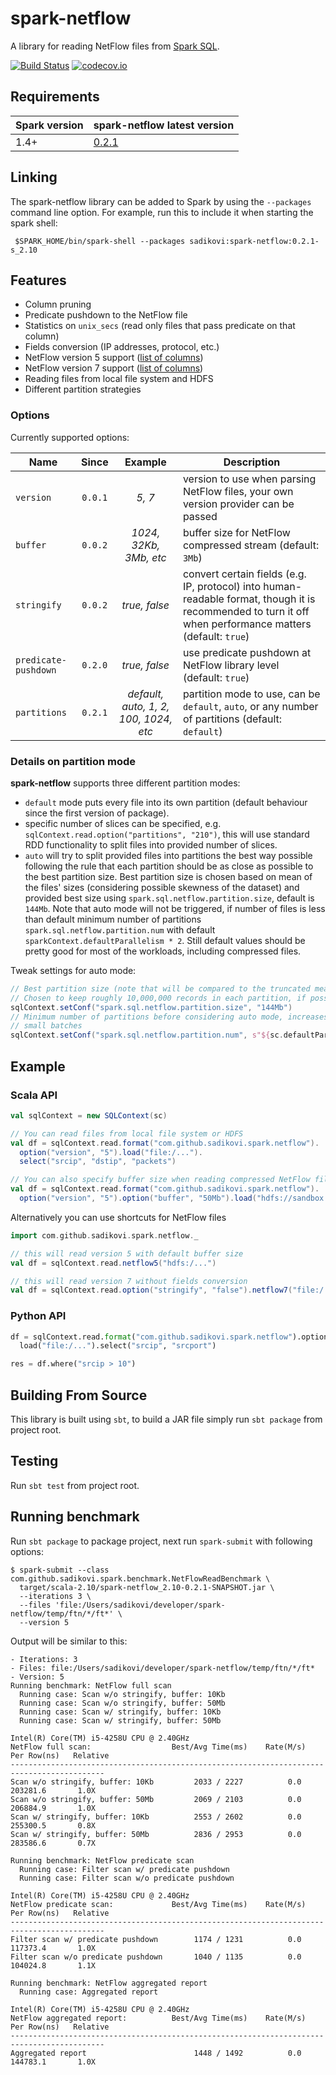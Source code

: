 # spark-netflow
A library for reading NetFlow files from [Spark SQL](http://spark.apache.org/docs/latest/sql-programming-guide.html).

[![Build Status](https://travis-ci.org/sadikovi/spark-netflow.svg?branch=master)](https://travis-ci.org/sadikovi/spark-netflow)
[![codecov.io](https://codecov.io/github/sadikovi/spark-netflow/coverage.svg?branch=master)](https://codecov.io/github/sadikovi/spark-netflow?branch=master)

## Requirements
| Spark version | spark-netflow latest version |
|---------------|------------------------------|
| 1.4+ | [0.2.1](http://spark-packages.org/package/sadikovi/spark-netflow) |

## Linking
The spark-netflow library can be added to Spark by using the `--packages` command line option. For
example, run this to include it when starting the spark shell:
```shell
 $SPARK_HOME/bin/spark-shell --packages sadikovi:spark-netflow:0.2.1-s_2.10
```

## Features
- Column pruning
- Predicate pushdown to the NetFlow file
- Statistics on `unix_secs` (read only files that pass predicate on that column)
- Fields conversion (IP addresses, protocol, etc.)
- NetFlow version 5 support ([list of columns](./docs/NETFLOW_V5.md))
- NetFlow version 7 support ([list of columns](./docs/NETFLOW_V7.md))
- Reading files from local file system and HDFS
- Different partition strategies

### Options
Currently supported options:

| Name | Since | Example | Description |
|------|:-----:|:-------:|-------------|
| `version` | `0.0.1` | _5, 7_ | version to use when parsing NetFlow files, your own version provider can be passed
| `buffer` | `0.0.2` | _1024, 32Kb, 3Mb, etc_ | buffer size for NetFlow compressed stream (default: `3Mb`)
| `stringify` | `0.0.2` | _true, false_ | convert certain fields (e.g. IP, protocol) into human-readable format, though it is recommended to turn it off when performance matters (default: `true`)
| `predicate-pushdown` | `0.2.0` | _true, false_ | use predicate pushdown at NetFlow library level (default: `true`)
| `partitions` | `0.2.1` | _default, auto, 1, 2, 100, 1024, etc_ | partition mode to use, can be `default`, `auto`, or any number of partitions (default: `default`)

### Details on partition mode
**spark-netflow** supports three different partition modes:
- `default` mode puts every file into its own partition (default behaviour since the first version
  of package).
- specific number of slices can be specified, e.g. `sqlContext.read.option("partitions", "210")`,
  this will use standard RDD functionality to split files into provided number of slices.
- `auto` will try to split provided files into partitions the best way possible following the rule
  that each partition should be as close as possible to the best partition size. Best partition size
  is chosen based on mean of the files' sizes (considering possible skewness of the dataset) and
  provided best size using `spark.sql.netflow.partition.size`, default is `144Mb`. Note that auto
  mode will not be triggered, if number of files is less than default minimum number of partitions
  `spark.sql.netflow.partition.num` with default `sparkContext.defaultParallelism * 2`. Still
  default values should be pretty good for most of the workloads, including compressed files.

Tweak settings for auto mode:
```scala
// Best partition size (note that will be compared to the truncated mean of files provided)
// Chosen to keep roughly 10,000,000 records in each partition, if possible
sqlContext.setConf("spark.sql.netflow.partition.size", "144Mb")
// Minimum number of partitions before considering auto mode, increases cluster utilization for
// small batches
sqlContext.setConf("spark.sql.netflow.partition.num", s"${sc.defaultParallelism * 2}")
```

## Example

### Scala API
```scala
val sqlContext = new SQLContext(sc)

// You can read files from local file system or HDFS
val df = sqlContext.read.format("com.github.sadikovi.spark.netflow").
  option("version", "5").load("file:/...").
  select("srcip", "dstip", "packets")

// You can also specify buffer size when reading compressed NetFlow files
val df = sqlContext.read.format("com.github.sadikovi.spark.netflow").
  option("version", "5").option("buffer", "50Mb").load("hdfs://sandbox:8020/tmp/...")
```

Alternatively you can use shortcuts for NetFlow files
```scala
import com.github.sadikovi.spark.netflow._

// this will read version 5 with default buffer size
val df = sqlContext.read.netflow5("hdfs:/...")

// this will read version 7 without fields conversion
val df = sqlContext.read.option("stringify", "false").netflow7("file:/...")
```

### Python API
```python
df = sqlContext.read.format("com.github.sadikovi.spark.netflow").option("version", "5").
  load("file:/...").select("srcip", "srcport")

res = df.where("srcip > 10")
```

## Building From Source
This library is built using `sbt`, to build a JAR file simply run `sbt package` from project root.

## Testing
Run `sbt test` from project root.

## Running benchmark
Run `sbt package` to package project, next run `spark-submit` with following options:
```shell
$ spark-submit --class com.github.sadikovi.spark.benchmark.NetFlowReadBenchmark \
  target/scala-2.10/spark-netflow_2.10-0.2.1-SNAPSHOT.jar \
  --iterations 3 \
  --files 'file:/Users/sadikovi/developer/spark-netflow/temp/ftn/*/ft*' \
  --version 5
```

Output will be similar to this:
```
- Iterations: 3
- Files: file:/Users/sadikovi/developer/spark-netflow/temp/ftn/*/ft*
- Version: 5
Running benchmark: NetFlow full scan
  Running case: Scan w/o stringify, buffer: 10Kb
  Running case: Scan w/o stringify, buffer: 50Mb                                
  Running case: Scan w/ stringify, buffer: 10Kb                                 
  Running case: Scan w/ stringify, buffer: 50Mb                                 

Intel(R) Core(TM) i5-4258U CPU @ 2.40GHz
NetFlow full scan:                  Best/Avg Time(ms)    Rate(M/s)   Per Row(ns)   Relative
-------------------------------------------------------------------------------------------
Scan w/o stringify, buffer: 10Kb         2033 / 2227          0.0      203281.6       1.0X
Scan w/o stringify, buffer: 50Mb         2069 / 2103          0.0      206884.9       1.0X
Scan w/ stringify, buffer: 10Kb          2553 / 2602          0.0      255300.5       0.8X
Scan w/ stringify, buffer: 50Mb          2836 / 2953          0.0      283586.6       0.7X

Running benchmark: NetFlow predicate scan
  Running case: Filter scan w/ predicate pushdown
  Running case: Filter scan w/o predicate pushdown                              

Intel(R) Core(TM) i5-4258U CPU @ 2.40GHz
NetFlow predicate scan:             Best/Avg Time(ms)    Rate(M/s)   Per Row(ns)   Relative
-------------------------------------------------------------------------------------------
Filter scan w/ predicate pushdown        1174 / 1231          0.0      117373.4       1.0X
Filter scan w/o predicate pushdown       1040 / 1135          0.0      104024.8       1.1X

Running benchmark: NetFlow aggregated report
  Running case: Aggregated report

Intel(R) Core(TM) i5-4258U CPU @ 2.40GHz
NetFlow aggregated report:          Best/Avg Time(ms)    Rate(M/s)   Per Row(ns)   Relative
-------------------------------------------------------------------------------------------
Aggregated report                        1448 / 1492          0.0      144783.1       1.0X
```

